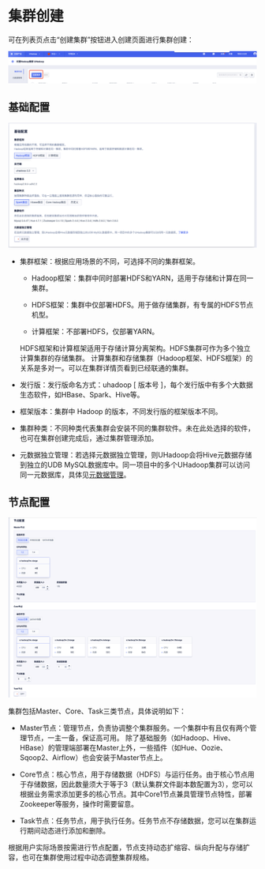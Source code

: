 # 集群创建

可在列表页点击“创建集群”按钮进入创建页面进行集群创建：

![guide_instance_create_button](../../images/guide/guide_instance_create_button.png)

## 基础配置

![guide_instance_create_config_basic](../../images/guide/guide_instance_create_config_basic.png)

- 集群框架：根据应用场景的不同，可选择不同的集群框架。

  - Hadoop框架：集群中同时部署HDFS和YARN，适用于存储和计算在同一集群。

  - HDFS框架：集群中仅部署HDFS。用于做存储集群，有专属的HDFS节点机型。

  - 计算框架：不部署HDFS，仅部署YARN。

  HDFS框架和计算框架适用于存储计算分离架构。HDFS集群可作为多个独立计算集群的存储集群。
  计算集群和存储集群（Hadoop框架、HDFS框架）的关系是多对一。可以在集群详情页看到已经联通的集群。


- 发行版：发行版命名方式：uhadoop \[ 版本号 \]，每个发行版中有多个大数据生态软件，如HBase、Spark、Hive等。

- 框架版本：集群中 Hadoop 的版本，不同发行版的框架版本不同。

- 集群种类：不同种类代表集群会安装不同的集群软件。未在此处选择的软件，也可在集群创建完成后，通过集群管理添加。

- 元数据独立管理：若选择元数据独立管理，则UHadoop会将Hive元数据存储到独立的UDB MySQL数据库中。同一项目中的多个UHadoop集群可以访问同一元数据库，具体见[元数据管理](/uhadoop/guide/instance/metadb)。

## 节点配置

![guide_instance_create_config_node](../../images/guide/guide_instance_create_config_node.png)

集群包括Master、Core、Task三类节点，具体说明如下：

- Master节点：管理节点，负责协调整个集群服务。一个集群中有且仅有两个管理节点，一主一备，保证高可用。
  除了基础服务（如Hadoop、Hive、HBase）的管理端部署在Master上外，一些插件（如Hue、Oozie、Sqoop2、Airflow）也会安装于Master节点上。

- Core节点：核心节点，用于存储数据（HDFS）与运行任务。由于核心节点用于存储数据，因此数量须大于等于3（默认集群文件副本数配置为3），您可以根据业务需求添加更多的核心节点。其中Core1节点兼具管理节点特性，部署Zookeeper等服务，操作时需要留意。

- Task节点：任务节点，用于执行任务。任务节点不存储数据，您可以在集群运行期间动态进行添加和删除。

根据用户实际场景按需进行节点配置，节点支持动态扩缩容、纵向升配与存储扩容，也可在集群使用过程中动态调整集群规格。